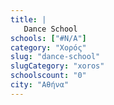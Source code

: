```yaml
---
title: |
   Dance School
schools: ["#N/A"]
category: "Χορός"
slug: "dance-school"
slugCategory: "xoros"
schoolscount: "0"
city: "Αθήνα"
---
```


